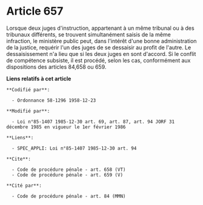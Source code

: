 # Article 657

Lorsque deux juges d'instruction, appartenant à un même tribunal ou à des tribunaux différents, se trouvent simultanément
saisis de la même infraction, le ministère public peut, dans l'intérêt d'une bonne administration de la justice, requérir
l'un des juges de se dessaisir au profit de l'autre. Le dessaisissement n'a lieu que si les deux juges en sont d'accord. Si
le conflit de compétence subsiste, il est procédé, selon les cas, conformément aux dispositions des articles 84,658 ou 659.

**Liens relatifs à cet article**

	**Codifié par**:

	  - Ordonnance 58-1296 1958-12-23

	**Modifié par**:

	  - Loi n°85-1407 1985-12-30 art. 69, art. 87, art. 94 JORF 31 décembre 1985 en vigueur le 1er février 1986

	**Liens**:

	  - SPEC_APPLI: Loi n°85-1407 1985-12-30 art. 94

	**Cite**:

	  - Code de procédure pénale - art. 658 (VT)
	  - Code de procédure pénale - art. 659 (V)

	**Cité par**:

	  - Code de procédure pénale - art. 84 (MMN)
